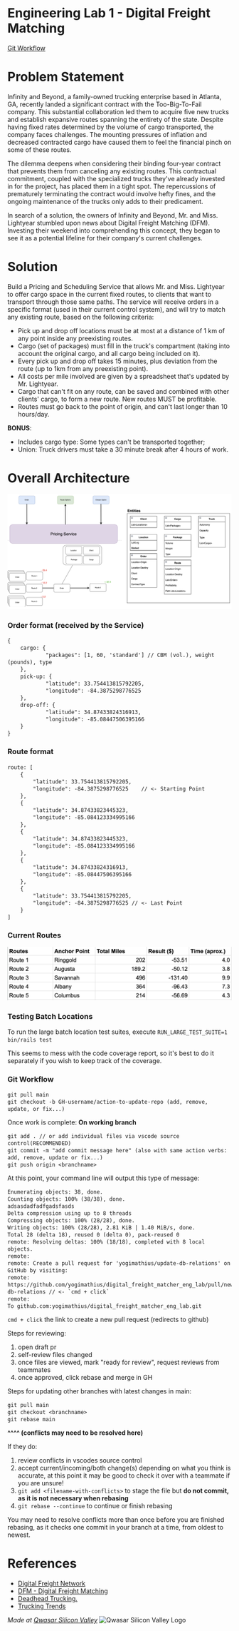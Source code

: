 # Engineering Lab 1 - Digital Freight Matching

[Git Workflow](#git-workflow)

# Problem Statement

Infinity and Beyond, a family-owned trucking enterprise based in Atlanta, GA, recently landed a significant contract with the Too-Big-To-Fail company. This substantial collaboration led them to acquire five new trucks and establish expansive routes spanning the entirety of the state. Despite having fixed rates determined by the volume of cargo transported, the company faces challenges. The mounting pressures of inflation and decreased contracted cargo have caused them to feel the financial pinch on some of these routes.

The dilemma deepens when considering their binding four-year contract that prevents them from canceling any existing routes. This contractual commitment, coupled with the specialized trucks they've already invested in for the project, has placed them in a tight spot. The repercussions of prematurely terminating the contract would involve hefty fines, and the ongoing maintenance of the trucks only adds to their predicament.

In search of a solution, the owners of Infinity and Beyond, Mr. and Miss. Lightyear stumbled upon news about Digital Freight Matching (DFM). Investing their weekend into comprehending this concept, they began to see it as a potential lifeline for their company's current challenges.

# Solution

Build a Pricing and Scheduling Service that allows Mr. and Miss. Lightyear to offer cargo space in the current fixed routes, to clients that want to transport through those same paths. The service will receive orders in a specific format (used in their current control system), and will try to match any existing route, based on the following criteria:

- Pick up and drop off locations must be at most at a distance of 1 km of any point inside any preexisting routes.
- Cargo (set of packages) must fill in the truck's compartment (taking into account the original cargo, and all cargo being included on it).
- Every pick up and drop off takes 15 minutes, plus deviation from the route (up to 1km from any preexisting point).
- All costs per mile involved are given by a spreadsheet that's updated by Mr. Lightyear.
- Cargo that can't fit on any route, can be saved and combined with other clients' cargo, to form a new route. New routes MUST be profitable.
- Routes must go back to the point of origin, and can't last longer than 10 hours/day.

**BONUS**:

- Includes cargo type: Some types can't be transported together;
- Union: Truck drivers must take a 30 minute break after 4 hours of work.

# Overall Architecture

![architecture](/assets/architecture.png)

### Order format (received by the Service)

```
{
	cargo: {
		    "packages": [1, 60, 'standard'] // CBM (vol.), weight (pounds), type
    },
	pick-up: {
		    "latitude": 33.754413815792205,
		    "longitude": -84.3875298776525
    },
    drop-off: {
		    "latitude": 34.87433824316913,
		    "longitude": -85.08447506395166
    }
}
```

### Route format

```
route: [
	{
        "latitude": 33.754413815792205,
		"longitude": -84.3875298776525    // <- Starting Point
    },
    {
	    "latitude": 34.87433823445323,
		"longitude": -85.084123334995166
    },
    {
	    "latitude": 34.87433823445323,
		"longitude": -85.084123334995166
    },
    {
	    "latitude": 34.87433824316913,
		"longitude": -85.08447506395166
    },
	{
        "latitude": 33.754413815792205,
		"longitude": -84.3875298776525 // <- Last Point
    }
]
```

### Current Routes

![routes](/assets/existing_routes.png)

### Testing Batch Locations

To run the large batch location test suites, execute `RUN_LARGE_TEST_SUITE=1 bin/rails test`

This seems to mess with the code coverage report, so it's best to do it separately if you wish to keep track of the coverage.

### Git Workflow

```
git pull main
git checkout -b GH-username/action-to-update-repo (add, remove, update, or fix...)
```

Once work is complete: **On working branch**

```
git add . // or add individual files via vscode source control(RECOMMENDED)
git commit -m "add commit message here" (also with same action verbs: add, remove, update or fix...)
git push origin <branchname>
```

At this point, your command line will output this type of message:

```
Enumerating objects: 38, done.
Counting objects: 100% (38/38), done.
adsasdadfadfgadsfasds
Delta compression using up to 8 threads
Compressing objects: 100% (28/28), done.
Writing objects: 100% (28/28), 2.81 KiB | 1.40 MiB/s, done.
Total 28 (delta 18), reused 0 (delta 0), pack-reused 0
remote: Resolving deltas: 100% (18/18), completed with 8 local objects.
remote:
remote: Create a pull request for 'yogimathius/update-db-relations' on GitHub by visiting:
remote:      https://github.com/yogimathius/digital_freight_matcher_eng_lab/pull/new/yogimathius/update-db-relations // <- `cmd + click`
remote:
To github.com:yogimathius/digital_freight_matcher_eng_lab.git
```

`cmd + click` the link to create a new pull request (redirects to github)

Steps for reviewing:

1. open draft pr
2. self-review files changed
3. once files are viewed, mark "ready for review", request reviews from teammates
4. once approved, click rebase and merge in GH

Steps for updating other branches with latest changes in main:

```
git pull main
git checkout <branchname>
git rebase main
```

**^^^^ (conflicts may need to be resolved here)**

If they do:

1. review conflicts in vscodes source control
2. accept current/incoming/both change(s) depending on what you think is accurate, at this point it may be good to check it over with a teammate if you are unsure!
3. `git add <filename-with-conflicts>` to stage the file but **do not commit, as it is not necessary when rebasing**
4. `git rebase --continue` to continue or finish rebasing

You may need to resolve conflicts more than once before you are finished rebasing, as it checks one commit in your branch at a time, from oldest to newest.

# References

- <a href="https://convoy.com/digital-freight-network/">Digital Freight Network</a>
- <a href="https://www.freightcourse.com/digital-freight-matching/">DFM - Digital Freight Matching</a>
- <a href="https://www.inboundlogistics.com/articles/deadhead-trucking/#:~:text=Deadhead%20trucking%20is%20when%20a,and%20how%20to%20minimize%20it">Deadhead Trucking.</a>
- <a href="https://www.truckinfo.net/research/trucking-statistics">Trucking Trends</a>

<span><i>Made at <a href='https://qwasar.io'>Qwasar Silicon Valley</a></i></span> <span><img alt='Qwasar Silicon Valley Logo' src='https://storage.googleapis.com/qwasar-public/qwasar-logo_50x50.png' width='20px'></span>
